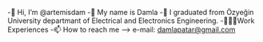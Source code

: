 -👋 Hi, I’m @artemisdam
-👸 My name is Damla
-👀 I graduated from Özyeğin University departmant of Electrical and Electronics Engineering.
-💼👩‍💻Work Experiences 
-📫 How to reach me --> e-mail: damlapatar@gmail.com

<!---
artemisdam/artemisdam is a ✨ special ✨ repository because its `README.md` (this file) appears on your GitHub profile.
You can click the Preview link to take a look at your changes.
--->
